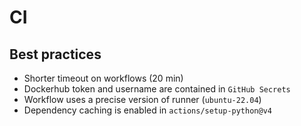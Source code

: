 # CI

## Best practices

- Shorter timeout on workflows (20 min)
- Dockerhub token and username are contained in `GitHub Secrets`
- Workflow uses a precise version of runner (`ubuntu-22.04`)
- Dependency caching is enabled in `actions/setup-python@v4`
